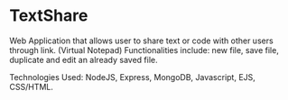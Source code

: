 # TextShare
Web Application that allows user to share text or code with other users through link. (Virtual Notepad)
Functionalities include: new file, save file, duplicate and edit an already saved file.

Technologies Used: NodeJS, Express, MongoDB, Javascript, EJS, CSS/HTML.
